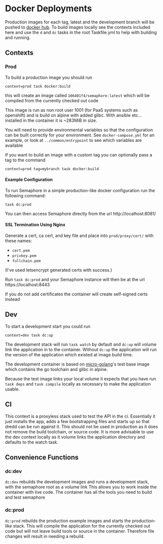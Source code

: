 # Docker Deployments

Production images for each tag, latest and the development branch will be pushed to [docker hub](https://hub.docker.com/r/106401f4/semaphore).
To build images locally see the contexts included here and use the `d` and `dc` tasks in the root Taskfile.yml to help with building and running.

## Contexts

### Prod

To build a production image you should run

    context=prod task docker:build
    
this will create an image called `106401f4/semaphore:latest` which will be compiled from the currently checked out code

This image is run as non root user 1001 (for PaaS systems such as openshift) and is build on alpine with added glibc.
With ansible etc... installed in the container it is ~283MiB in size.

You will need to provide environmental variables so that the configuration can be built correctly for your environment.
See `docker-compose.yml` for an example, or look at `../common/entrypoint` to see which variables are available
        
If you want to bulid an image with a custom tag you can optionally pass a tag to the command

    context=prod tag=mybranch task docker:build
    
#### Example Configuration

To run Semaphore in a simple production-like docker configuration run the following command:

    task dc:prod

You can then access Semaphore directly from the url http://localhost:8081/

#### SSL Termination Using Nginx

Generate a cert, ca cert, and key file and place into `prod/proxy/cert/` with
these names:

* `cert.pem`
* `privkey.pem`
* `fullchain.pem`

(I've used letsencrypt generated certs with success.)

Run `task dc:prod` and your Semaphore instance will then be at the url
https://localhost:8443

If you do not add certificates the container will create self-signed certs instead

## Dev

To start a development start you could run
```
context=dev task dc:up
```
The development stack will run `task watch` by default and `dc:up` will volume link the application in to the container.
Without `dc:up` the application will run the version of the application which existed at image build time.

The development container is based on [micro-golang](https://github.com/twhiston/micro-golang)'s test base image
which contains the go toolchain and glibc in alpine.

Because the test image links your local volume it expects that you have run `task deps` and `task compile` locally 
as necessary to make the application usable.

## CI

This context is a proxyless stack used to test the API in the ci. Essentially it just installs the app, adds a few bootstrapping files
and starts up so that dredd can be run against it. This should not be used in production as it does not remove the build toolchain,
or source code.
It is more advisable to use the dev context locally as it volume links the application directory and defaults to the watch task.

## Convenience Functions

### dc:dev

`dc:dev` rebuilds the development images and runs a development stack, with the semaphore root as a volume link
This allows you to work inside the container with live code. The container has all the tools you need to build and test semaphore

### dc:prod
   
`dc:prod` rebuilds the production example images and starts the production-like stack. 
This will compile the application for the currently checked out code but will not leave build tools or source in the container.
Therefore file changes will result in needing a rebuild.
